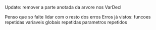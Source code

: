 Update: remover a parte anotada da arvore nos VarDecl

Penso que so falte lidar com o resto dos erros
Erros já vistos:
	funcoes repetidas
	variaveis globais repetidas
	parametros repetidos
